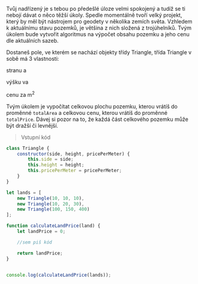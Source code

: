 Tvůj nadřízený je s tebou po předešlé úloze velmi spokojený a tudíž se ti nebojí dávat o něco těžší úkoly. Spedle momentálně tvoří velký projekt, který by měl být nástrojem pro geodety v několika zemích světa. Vzhledem k aktuálnímu stavu pozemků, je většina z nich složená z trojúhelníků. Tvým úkolem bude vytvořit algoritmus na výpočet obsahu pozemku a jeho cenu dle aktuálních sazeb.

Dostaneš pole, ve kterém se nachází objekty třídy Triangle, třída Triangle v sobě má 3 vlastnosti:

stranu a

výšku va

cenu za m<sup>2</sup>

Tvým úkolem je vypočítat celkovou plochu pozemku, kterou vrátíš do proměnné `totalArea` a celkovou cenu, kterou vrátíš do proměnné `totalPrice`. Dávej si pozor na to, že každá část celkového pozemku může být dražší či levnější.


> Vstupní kód

```js
class Triangle {
    constructor(side, height, pricePerMeter) {
        this.side = side;
        this.height = height;
        this.pricePerMeter = pricePerMeter;
    }
}

let lands = [
    new Triangle(10, 10, 10),
    new Triangle(10, 20, 30),
    new Triangle(100, 150, 400)
];

function calculateLandPrice(land) {
    let landPrice = 0;

    //sem piš kód

    return landPrice;
}


console.log(calculateLandPrice(lands));
```